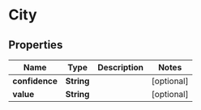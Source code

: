 

# City


## Properties

Name | Type | Description | Notes
------------ | ------------- | ------------- | -------------
**confidence** | **String** |  |  [optional]
**value** | **String** |  |  [optional]




